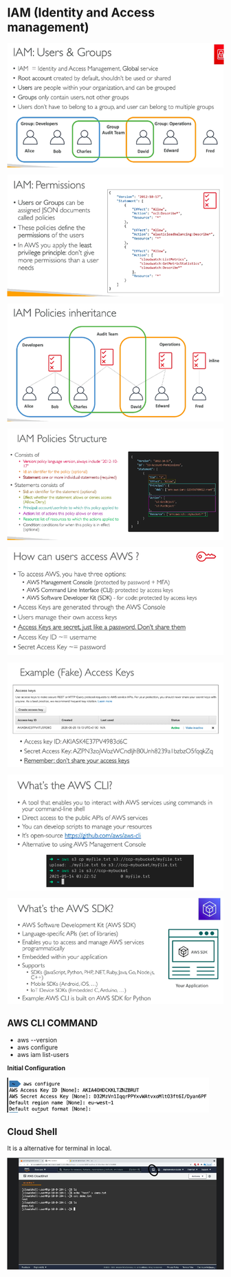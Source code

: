 # IAM (Identity and Access management)


![](https://github.com/Eainde/aws/blob/main/iam/src/main/resources/USERS_AND_GROUPS.png)


![](https://github.com/Eainde/aws/blob/main/iam/src/main/resources/PERMISSIONS.png)


![](https://github.com/Eainde/aws/blob/main/iam/src/main/resources/POLICIES.png)


![](https://github.com/Eainde/aws/blob/main/iam/src/main/resources/POLICY_STRUCTURE.png)


![](https://github.com/Eainde/aws/blob/main/iam/src/main/resources/ACCESS.png)


![](https://github.com/Eainde/aws/blob/main/iam/src/main/resources/ACCESS_1.png)


![](https://github.com/Eainde/aws/blob/main/iam/src/main/resources/CLI.png)


![](https://github.com/Eainde/aws/blob/main/iam/src/main/resources/SDK.png)


## AWS CLI COMMAND
- aws --version
- aws configure
- aws iam list-users

**Initial Configuration**

![](https://github.com/Eainde/aws/blob/main/iam/src/main/resources/INTIAL_CONFIG.png)

## Cloud Shell
It is a alternative for terminal in local.

![](https://github.com/Eainde/aws/blob/main/iam/src/main/resources/CLOUD_SHELL.png)





